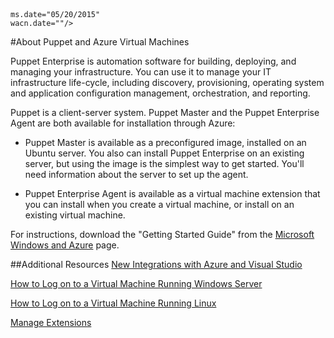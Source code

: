 <!-- deleted in Global -->

<properties title="About Puppet and Azure Virtual Machines" pageTitle="About Puppet and Azure Virtual Machines" description="Describes installing and configuring Puppet on a VM in Azure" metaKeywords="" services="virtual machines" solutions="" documentationCenter="" authors="kathydav" manager="timlt" videoId="" scriptId="" />
<tags
	ms.service="virtual-machines"
	
	ms.date="05/20/2015"
	wacn.date=""/>

#About Puppet and Azure Virtual Machines

<p>Puppet Enterprise is automation software for building, deploying, and managing your infrastructure. You can use it to manage your IT infrastructure life-cycle, including discovery, provisioning, operating system and application configuration management, orchestration, and reporting.

Puppet is a client-server system. Puppet Master and the Puppet Enterprise Agent are both available for installation through Azure:

- Puppet Master is available as a preconfigured image, installed on an Ubuntu server. You also can install Puppet Enterprise on an existing server, but using the image is the simplest way to get started. You'll need information about the server to set up the agent.

- Puppet Enterprise Agent is available as a virtual machine extension that you can install when you create a virtual machine, or install on an existing virtual machine.

For instructions, download the "Getting Started Guide"  from the [Microsoft Windows and Azure](http://puppetlabs.com/solutions/microsoft) page.  


##Additional Resources
[New Integrations with Azure and Visual Studio]

[How to Log on to a Virtual Machine Running Windows Server]

[How to Log on to a Virtual Machine Running Linux]

[Manage Extensions]

<!--Link references-->
[New Integrations with Azure and Visual Studio]: http://puppetlabs.com/blog/new-integrations-windows-azure-and-visual-studio
[How to Log on to a Virtual Machine Running Windows Server]: /documentation/articles/virtual-machines-windows-classic-connect-logon/
[How to Log on to a Virtual Machine Running Linux]: /documentation/articles/virtual-machines-linux-classic-log-on/
[Manage Extensions]: http://msdn.microsoft.com/zh-cn/library/dn606311.aspx


